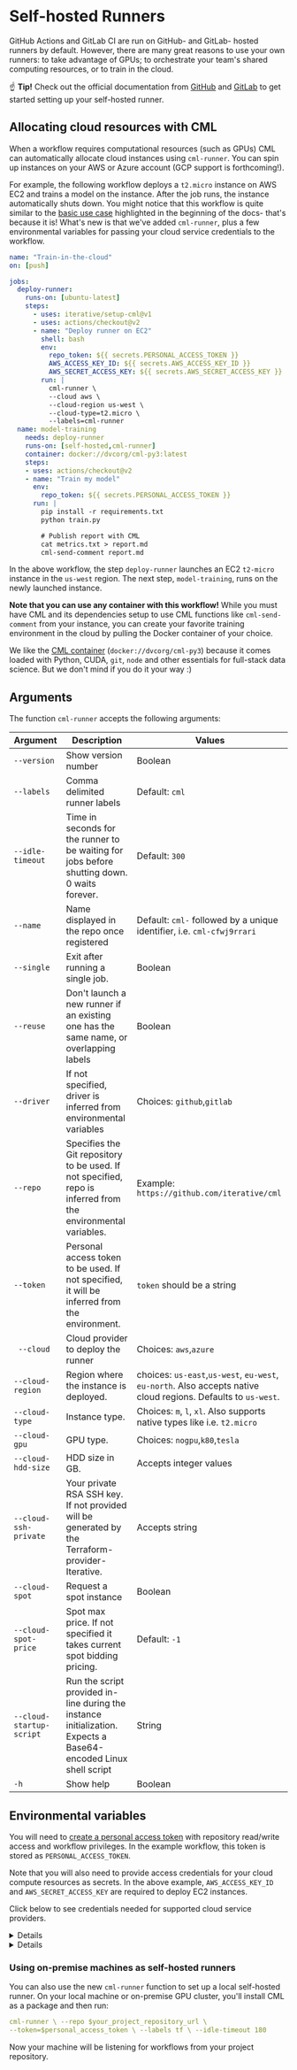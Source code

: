 # Self-hosted Runners

GitHub Actions and GitLab CI are run on GitHub- and GitLab- hosted runners by
default. However, there are many great reasons to use your own runners: to take
advantage of GPUs; to orchestrate your team's shared computing resources, or to
train in the cloud.

☝️ **Tip!** Check out the official documentation from
[GitHub](https://help.github.com/en/actions/hosting-your-own-runners/about-self-hosted-runners)
and [GitLab](https://docs.gitlab.com/runner/) to get started setting up your
self-hosted runner.

## Allocating cloud resources with CML

When a workflow requires computational resources (such as GPUs) CML can
automatically allocate cloud instances using `cml-runner`. You can spin up
instances on your AWS or Azure account (GCP support is forthcoming!).

For example, the following workflow deploys a `t2.micro` instance on AWS EC2 and
trains a model on the instance. After the job runs, the instance automatically
shuts down. You might notice that this workflow is quite similar to the
[basic use case](#usage) highlighted in the beginning of the docs- that's
because it is! What's new is that we've added `cml-runner`, plus a few
environmental variables for passing your cloud service credentials to the
workflow.

```yaml
name: "Train-in-the-cloud"
on: [push]

jobs:
  deploy-runner:
    runs-on: [ubuntu-latest]
    steps:
      - uses: iterative/setup-cml@v1
      - uses: actions/checkout@v2
      - name: "Deploy runner on EC2"
        shell: bash
        env:
          repo_token: ${{ secrets.PERSONAL_ACCESS_TOKEN }}
          AWS_ACCESS_KEY_ID: ${{ secrets.AWS_ACCESS_KEY_ID }}
          AWS_SECRET_ACCESS_KEY: ${{ secrets.AWS_SECRET_ACCESS_KEY }}
        run: |
          cml-runner \
          --cloud aws \
          --cloud-region us-west \
          --cloud-type=t2.micro \
          --labels=cml-runner
  name: model-training
    needs: deploy-runner
    runs-on: [self-hosted,cml-runner]
    container: docker://dvcorg/cml-py3:latest
    steps:
    - uses: actions/checkout@v2
    - name: "Train my model"
      env:
        repo_token: ${{ secrets.PERSONAL_ACCESS_TOKEN }}
      run: |
        pip install -r requirements.txt
        python train.py

        # Publish report with CML
        cat metrics.txt > report.md
        cml-send-comment report.md
```

In the above workflow, the step `deploy-runner` launches an EC2 `t2-micro`
instance in the `us-west` region. The next step, `model-training`, runs on the
newly launched instance.

**Note that you can use any container with this workflow!** While you must have
CML and its dependencies setup to use CML functions like `cml-send-comment` from
your instance, you can create your favorite training environment in the cloud by
pulling the Docker container of your choice.

We like the
[CML container](https://github.com/iterative/cml/blob/master/docker/Dockerfile)
(`docker://dvcorg/cml-py3`) because it comes loaded with Python, CUDA, `git`,
`node` and other essentials for full-stack data science. But we don't mind if
you do it your way :)

## Arguments

The function `cml-runner` accepts the following arguments:

| Argument                 | Description                                                                                                     | Values                                                                                                         |
| ------------------------ | --------------------------------------------------------------------------------------------------------------- | -------------------------------------------------------------------------------------------------------------- |
| `--version`              | Show version number                                                                                             | Boolean                                                                                                        |
| `--labels`               | Comma delimited runner labels                                                                                   | Default: `cml`                                                                                                 |
| `--idle-timeout `        | Time in seconds for the runner to be waiting for jobs before shutting down. 0 waits forever.                    | Default: `300`                                                                                                 |
| `--name`                 | Name displayed in the repo once registered                                                                      | Default: `cml-` followed by a unique identifier, i.e. `cml-cfwj9rrari`                                         |
| `--single`               | Exit after running a single job.                                                                                | Boolean                                                                                                        |
| `--reuse`                | Don't launch a new runner if an existing one has the same name, or overlapping labels                           | Boolean                                                                                                        |
| `--driver`               | If not specified, driver is inferred from environmental variables                                               | Choices: `github`,`gitlab`                                                                                     |
| `--repo`                 | Specifies the Git repository to be used. If not specified, repo is inferred from the environmental variables.   | Example: `https://github.com/iterative/cml`                                                                    |
| `--token`                | Personal access token to be used. If not specified, it will be inferred from the environment.                   | `token` should be a string                                                                                     |
| ` --cloud`               | Cloud provider to deploy the runner                                                                             | Choices: `aws`,`azure`                                                                                         |
| `--cloud-region`         | Region where the instance is deployed.                                                                          | choices: `us-east`,`us-west`, `eu-west`, `eu-north`. Also accepts native cloud regions. Defaults to `us-west`. |
| `--cloud-type`           | Instance type.                                                                                                  | Choices: `m`, `l`, `xl`. Also supports native types like i.e. `t2.micro`                                       |
| `--cloud-gpu`            | GPU type.                                                                                                       | Choices: `nogpu`,`k80`,`tesla`                                                                                 |
| `--cloud-hdd-size`       | HDD size in GB.                                                                                                 | Accepts integer values                                                                                         |
| `--cloud-ssh-private`    | Your private RSA SSH key. If not provided will be generated by the Terraform-provider-Iterative.                | Accepts string                                                                                                 |
| `--cloud-spot`           | Request a spot instance                                                                                         | Boolean                                                                                                        |
| `--cloud-spot-price`     | Spot max price. If not specified it takes current spot bidding pricing.                                         | Default: `-1`                                                                                                  |
| `--cloud-startup-script` | Run the script provided in-line during the instance initialization. Expects a Base64-encoded Linux shell script | String                                                                                                         |
| `-h`                     | Show help                                                                                                       | Boolean                                                                                                        |

## Environmental variables

You will need to
[create a personal access token](https://help.github.com/en/github/authenticating-to-github/creating-a-personal-access-token-for-the-command-line)
with repository read/write access and workflow privileges. In the example
workflow, this token is stored as `PERSONAL_ACCESS_TOKEN`.

Note that you will also need to provide access credentials for your cloud
compute resources as secrets. In the above example, `AWS_ACCESS_KEY_ID` and
`AWS_SECRET_ACCESS_KEY` are required to deploy EC2 instances.

Click below to see credentials needed for supported cloud service providers.

<details>

### AWS

```yaml
env:
  AWS_ACCESS_KEY_ID: ${{ secrets.AWS_ACCESS_KEY_ID }}
  AWS_SECRET_ACCESS_KEY: ${{ secrets.AWS_SECRET_ACCESS_KEY }}
  AWS_SESSION_TOKEN: ${{ secrets.AWS_SESSION_TOKEN }}
```

Note that `AWS_SESSION_TOKEN` is optional.

</details>

<details>

### Azure

```yaml
env:
  AZURE_STORAGE_CONNECTION_STRING:
    ${{ secrets.AZURE_STORAGE_CONNECTION_STRING }}
  AZURE_STORAGE_CONTAINER_NAME: ${{ secrets.AZURE_STORAGE_CONTAINER_NAME }}
```

</details>

### Using on-premise machines as self-hosted runners

You can also use the new `cml-runner` function to set up a local self-hosted
runner. On your local machine or on-premise GPU cluster, you'll install CML as a
package and then run:

```yaml
cml-runner \ --repo $your_project_repository_url \
--token=$personal_access_token \ --labels tf \ --idle-timeout 180
```

Now your machine will be listening for workflows from your project repository.
